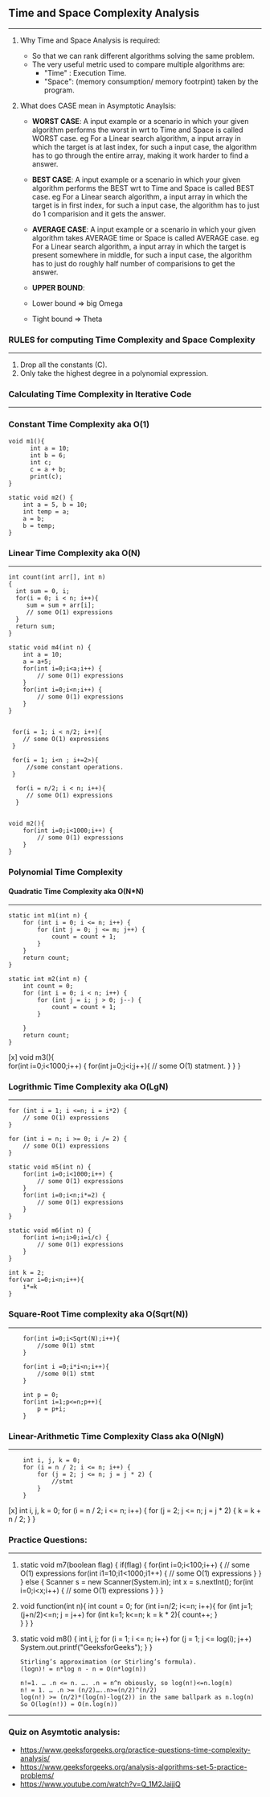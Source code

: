 ## 					Time and Space Complexity Analysis
-------------------------------------------------------------------------------------------------
 1. Why Time and Space Analysis is required:
	- So that we can rank different algorithms solving the same problem. 
	- The very useful metric used to compare multiple algorithms are:
		- "Time" : Execution Time.
		- "Space": (memory consumption/ memory footrpint) taken by the program.

 2. What does CASE mean in Asymptotic Anaylsis:
	
	- **WORST CASE**: 
	 A input example or a scenario in which your given algorithm performs the worst in wrt to Time and Space is called WORST case. eg For a Linear search algorithm, a input array in which the target is at last index, for such a input case, the algorithm has to go through the entire array, making it work harder to find a answer.

	- **BEST CASE**: 
	 A input example or a scenario in which your given algorithm performs the BEST  wrt to Time and Space is called BEST case. eg For a Linear search algorithm, a input array in which the target is in first index, for such a input case, the algorithm has to just do 1 comparision and it gets the answer.

	- **AVERAGE CASE**:	
	A input example or a scenario in which your given algorithm takes AVERAGE time or Space is called AVERAGE case. eg For a Linear search algorithm, a input array in which the target is present somewhere in middle, for such a input case, the algorithm has to just do roughly half number of comparisions to get the answer.
	
    - **UPPER BOUND**:
		
	-	Lower bound => big Omega
	-	Tight bound => Theta 

### RULES for computing Time Complexity and Space Complexity 
-----------------------------------------------------------------------------------------------------
1. Drop all the constants (C).
2. Only take the highest degree in a polynomial expression.

### 	Calculating Time Complexity in Iterative Code
---------------------------------------------------------------------------------------------------------
###	    Constant Time Complexity aka O(1)
	
	void m1(){
		  int a = 10;
		  int b = 6;
		  int c;
		  c = a + b;
		  print(c);
	}

	static void m2() {
		int a = 5, b = 10;
		int temp = a;
		a = b;
		b = temp;
	}
		
    
### 	Linear Time Complexity aka O(N)	
--------------------------------------------------------------------------------------
	int count(int arr[], int n)
	{
	  int sum = 0, i;
	  for(i = 0; i < n; i++){
	     sum = sum + arr[i];
         // some O(1) expressions
	  }
	  return sum;
	}

	static void m4(int n) {
		int a = 10;
		a = a+5;
		for(int i=0;i<a;i++) {
			// some O(1) expressions
		}
		for(int i=0;i<n;i++) {
			// some O(1) expressions
		}
	}


	 for(i = 1; i < n/2; i++){
        // some O(1) expressions
	 }

	 for(i = 1; i<n ; i+=2>){
		 //some constant operations.
	 }

	  for(i = n/2; i < n; i++){
         // some O(1) expressions
	  }

	  
	void m2(){	
	 	for(int i=0;i<1000;i++) {
			// some O(1) expressions
		}
	}

### 	Polynomial Time Complexity 

#### 	Quadratic Time Complexity aka O(N*N)
--------------------------------------------------------------------------------------
	static int m1(int n) {	
		for (int i = 0; i <= n; i++) {
			for (int j = 0; j <= m; j++) {
				count = count + 1;
			}
		}
		return count;
	}

	static int m2(int n) {	
		int count = 0;
		for (int i = 0; i < n; i++) {
			for (int j = i; j > 0; j--) {
				count = count + 1;
			}
			        
		}
		return count;
	}

[x]	void m3(){	
	 for(int i=0;i<1000;i++) {
		for(int j=0;j<i;j++){
			// some O(1) statment.
		}
	 }
   }

### 	Logrithmic Time Complexity aka O(LgN)
--------------------------------------------------------------------------------------
    for (int i = 1; i <=n; i = i*2) {
        // some O(1) expressions
    }

    for (int i = n; i >= 0; i /= 2) {
        // some O(1) expressions
    }

	static void m5(int n) {
		for(int i=0;i<1000;i++) {
			// some O(1) expressions
		}
		for(int i=0;i<n;i*=2) {
			// some O(1) expressions
		}
	}

	static void m6(int n) {
		for(int i=n;i>0;i=i/c) {
			// some O(1) expressions
		}
	}

	int k = 2;
	for(var i=0;i<n;i++){
		i*=k
	}










### 	Square-Root Time complexity aka O(Sqrt(N))
--------------------------------------------------------------------------------------
		for(int i=0;i<Sqrt(N);i++){
			//some 0(1) stmt
		}

	    for(int i =0;i*i<n;i++){
			//some 0(1) stmt
		}
		
		int p = 0;
		for(int i=1;p<=n;p++){
			p = p+i;
		}

### 	Linear-Arithmetic Time Complexity Class aka O(NlgN)
--------------------------------------------------------------------------------------
		int i, j, k = 0;
		for (i = n / 2; i <= n; i++) {
			for (j = 2; j <= n; j = j * 2) {
				//stmt 
			}
		}

[x]		int i, j, k = 0;
		for (i = n / 2; i <= n; i++) {
			for (j = 2; j <= n; j = j * 2) {
				k = k + n / 2;
			}
		}


### 	Practice Questions:
--------------------------------------------------------------------------------------
1.	static void m7(boolean flag) {
		if(flag) {
			for(int i=0;i<100;i++) {
				// some O(1) expressions
				for(int i1=10;i1<1000;i1++) {
					// some O(1) expressions
				}
			}
		}
		else {
			Scanner s = new Scanner(System.in);
			int x = s.nextInt();
			for(int i=0;i<x;i++) {
				// some O(1) expressions
			}
		}
	}

2. 	void function(int n){
		int count = 0;
		for (int i=n/2; i<=n; i++){
			for (int j=1; (j+n/2)<=n; j = j++)
				for (int k=1; k<=n; k = k * 2){
					count++;
				}	
			}
		}
	}

3. 	static void m8()
    {
	    int i, j;
	    for (i = 1; i <= n; i++)
		    for (j = 1; j <= log(i); j++)
			System.out.printf("GeeksforGeeks");
        }
    }
    ```
    Stirling’s approximation (or Stirling’s formula). 
    (logn)! = n*log n - n = O(n*log(n)) 

	n!=1. … .n <= n. …. .n = n^n obiously, so log(n!)<=n.log(n)
	n! = 1. … .n >= (n/2)…..n>=(n/2)^(n/2)
	log(n!) >= (n/2)*(log(n)-log(2)) in the same ballpark as n.log(n)
	So O(log(n!)) = O(n.log(n))
    ```
--------------------------------------------------------------------------------------


### Quiz on Asymtotic analysis:      
- https://www.geeksforgeeks.org/practice-questions-time-complexity-analysis/
- https://www.geeksforgeeks.org/analysis-algorithms-set-5-practice-problems/ 
- https://www.youtube.com/watch?v=Q_1M2JaijjQ 